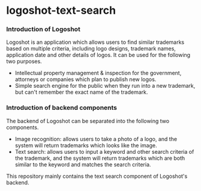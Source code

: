 # logoshot-text-search

### Introduction of Logoshot
Logoshot is an application which allows users to find similar trademarks based on multiple criteria, including logo designs, trademark names, application date and other details of logos. It can be used for the following two purposes.
* Intellectual property management & inspection for the government, attorneys or companies which plan to publish new logos.
* Simple search engine for the public when they run into a new trademark, but can't remember the exact name of the trademark.

### Introduction of backend components
The backend of Logoshot can be separated into the following two components.
* Image recognition: allows users to take a photo of a logo, and the system will return trademarks which looks like the image.
* Text search: allows users to input a keyword and other search criteria of the trademark, and the system will return trademarks which are both similar to the keyword and matches the search criteria.

This repository mainly contains the text search component of Logoshot's backend.
